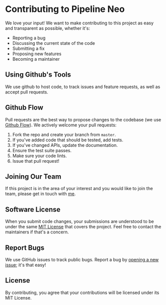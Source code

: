 # Contributing to Pipeline Neo
We love your input! We want to make contributing to this project as easy and transparent as possible, whether it's:

- Reporting a bug
- Discussing the current state of the code
- Submitting a fix
- Proposing new features
- Becoming a maintainer

## Using Github's Tools
We use github to host code, to track issues and feature requests, as well as accept pull requests.

## Github Flow
Pull requests are the best way to propose changes to the codebase (we use [Github Flow](https://docs.github.com/en/get-started/quickstart/github-flow)). We actively welcome your pull requests:

1. Fork the repo and create your branch from `master`.
2. If you've added code that should be tested, add tests.
3. If you've changed APIs, update the documentation.
4. Ensure the test suite passes.
5. Make sure your code lints.
6. Issue that pull request!

## Joining Our Team
If this project is in the area of your interest and you would like to join the team, please get in touch with [me](https://twitter.com/IAmVigneswaran).

## Software License
When you submit code changes, your submissions are understood to be under the same [MIT License](http://choosealicense.com/licenses/mit/) that covers the project. Feel free to contact the maintainers if that's a concern.

## Report Bugs
We use GitHub issues to track public bugs. Report a bug by [opening a new issue](https://github.com/TheAcharya/pipeline-neo/issues); it's that easy!

## License
By contributing, you agree that your contributions will be licensed under its MIT License.
